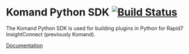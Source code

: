 # Komand Python SDK [![Build Status](https://travis-ci.org/rapid7/komand-plugin-sdk-python.svg?branch=master)](https://travis-ci.org/rapid7/komand-plugin-sdk-python)
The Komand Python SDK is used for building plugins in Python for Rapid7 InsightConnect (previously Komand). 

[Documentation](https://komand.github.io/python/start.html)